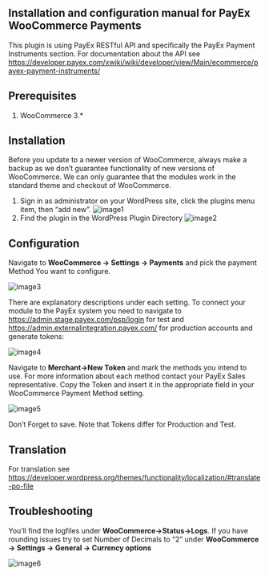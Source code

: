 Installation and configuration manual for PayEx WooCommerce Payments 
------------

This plugin is using PayEx RESTful API and specifically the PayEx Payment Instruments section. For documentation about the API see https://developer.payex.com/xwiki/wiki/developer/view/Main/ecommerce/payex-payment-instruments/

## Prerequisites

1. WooCommerce 3.*

## Installation

Before you update to a newer version of WooCommerce, always make a backup as we don’t guarantee functionality of new versions of WooCommerce. We can only guarantee that the modules work in the standard theme and checkout of WooCommerce.

1. Sign in as administrator on your WordPress site, click the plugins menu item, then “add new”. 
![image1](https://payex.github.io/payex-woocommerce-payments/docs/image1.png)
2. Find the plugin in the WordPress Plugin Directory
![image2](https://payex.github.io/payex-woocommerce-payments/docs/image2.png)

## Configuration

Navigate to **WooCommerce -> Settings -> Payments** and pick the payment Method You want to configure.

![image3](https://payex.github.io/payex-woocommerce-payments/docs/image3.png)

There are explanatory descriptions under each setting.
To connect your module to the PayEx system you need to navigate to https://admin.stage.payex.com/psp/login for test and https://admin.externalintegration.payex.com/ for production accounts and generate tokens:

![image4](https://payex.github.io/payex-woocommerce-payments/docs/image4.png)

Navigate to **Merchant->New Token** and mark the methods you intend to use. For more information about each method contact your PayEx Sales representative.
Copy the Token and insert it in the appropriate field in your WooCommerce Payment Method setting.

![image5](https://payex.github.io/payex-woocommerce-payments/docs/image5.png)

Don’t Forget to save.
Note that Tokens differ for Production and Test.

## Translation

For translation see https://developer.wordpress.org/themes/functionality/localization/#translate-po-file

## Troubleshooting
You’ll find the logfiles under **WooCommerce->Status->Logs**.
If you have rounding issues try to set Number of Decimals to “2” under **WooCommerce -> Settings -> General -> Currency options**

![image6](https://payex.github.io/payex-woocommerce-payments/docs/image6.png)
